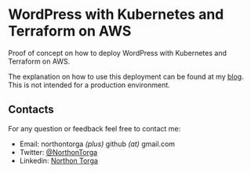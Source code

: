 # WordPress with Kubernetes and Terraform on AWS

Proof of concept on how to deploy WordPress with Kubernetes and Terraform on AWS.

The explanation on how to use this deployment can be found at my [blog](https://ntorga.com/deploying-wordpress-with-kubernetes-and-terraform-on-aws/). This is not intended for a production environment.

## Contacts

For any question or feedback feel free to contact me:

- Email: northontorga _(plus)_ github _(at)_ gmail.com
- Twitter: [@NorthonTorga](https://twitter.com/northontorga)
- Linkedin: [Northon Torga](https://www.linkedin.com/in/ntorga/)
